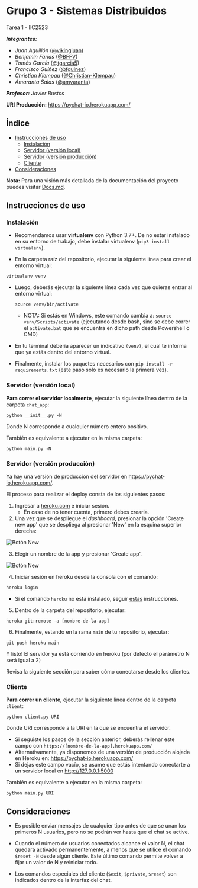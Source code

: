 # Grupo 3 - Sistemas Distribuidos
Tarea 1 - IIC2523

***Integrantes:***
- *Juan Aguillón* ([@vikingjuan](https://github.com/vikingjuan))
- *Benjamín Farías* ([@BFFV](https://github.com/BFFV))
- *Tomás García* ([@tgarcia5](https://github.com/tgarcia5))
- *Francisco Guíñez* ([@fguinez](https://github.com/fguinez))
- *Christian Klempau* ([@Christian-Klempau](https://github.com/Christian-Klempau))
- *Amaranta Salas* ([@amyaranta](https://github.com/amyaranta))

***Profesor:** Javier Bustos*

**URI Producción:** https://pychat-io.herokuapp.com/

## Índice

- [Instrucciones de uso](https://github.com/BFFV/DistributedSystemsP1/blob/main/README.md#instrucciones-de-uso)
  - [Instalación](https://github.com/BFFV/DistributedSystemsP1/blob/main/README.md#instalaci%C3%B3n)
  - [Servidor (versión local)](https://github.com/BFFV/DistributedSystemsP1/blob/main/README.md#servidor-versi%C3%B3n-local)
  - [Servidor (versión producción)](https://github.com/BFFV/DistributedSystemsP1/blob/main/README.md#servidor-versi%C3%B3n-producci%C3%B3n)
  - [Cliente](https://github.com/BFFV/DistributedSystemsP1/blob/main/README.md#cliente)
- [Consideraciones](https://github.com/BFFV/DistributedSystemsP1/blob/main/README.md#cliente)

**Nota:** Para una visión más detallada de la documentación del proyecto puedes visitar [Docs.md](https://github.com/BFFV/DistributedSystemsP1/blob/main/Docs.md).

## Instrucciones de uso
### Instalación

- Recomendamos usar **virtualenv** con Python 3.7+. De no estar instalado en su entorno de trabajo, debe instalar virtualenv (`pip3 install virtualenv`).

- En la carpeta raíz del repositorio, ejecutar la siguiente línea para crear el entorno virtual:

```
virtualenv venv
```

- Luego, deberás ejecutar la siguiente línea cada vez que quieras entrar al entorno virtual:

  ```
  source venv/bin/activate
  ```
  * NOTA: Si estás en Windows, este comando cambia a: ``source venv/Scripts/activate`` (ejecutando desde bash, sino se debe correr el ``activate.bat`` que se encuentra en dicho path desde Powershell o CMD)
- En tu terminal debería aparecer un indicativo `(venv)`, el cual te informa que ya estás dentro del entorno virtual.

- Finalmente, instalar los paquetes necesarios con `pip install -r requirements.txt` (este paso solo es necesario la primera vez).

### Servidor (versión local)

**Para correr el servidor localmente**, ejecutar la siguiente línea dentro de la carpeta `chat_app`:

```
python __init__.py -N
```

Donde N corresponde a cualquier número entero positivo.

También es equivalente a ejecutar en la misma carpeta:

```
python main.py -N
```


### Servidor (versión producción)

Ya hay una versión de producción del servidor en https://pychat-io.herokuapp.com/.

El proceso para realizar el deploy consta de los siguientes pasos:

1. Ingresar a [heroku.com](https://www.heroku.com/) e iniciar sesión.
    - En caso de no tener cuenta, primero debes crearla.
2. Una vez que se despliegue el _dashboard_, presionar la opción 'Create new app' que se despliega al presionar 'New' en la esquina superior derecha:

![Botón New](https://imgur.com/j7LuSUY.png)

3. Elegir un nombre de la app y presionar 'Create app'.

![Botón New](https://imgur.com/Jrn5cW5.png)

4. Iniciar sesión en heroku desde la consola con el comando:

```
heroku login
```
   - Si el comando `heroku` no está instalado, seguir [estas](https://devcenter.heroku.com/articles/heroku-cli) instrucciones.
 
5. Dentro de la carpeta del repositorio, ejecutar:
```
heroku git:remote -a [nombre-de-la-app]
```

6. Finalmente, estando en la rama ``main`` de tu repositorio, ejecutar:
```
git push heroku main
```

Y listo! El servidor ya está corriendo en heroku (por defecto el parámetro N será igual a 2)

Revisa la siguiente sección para saber cómo conectarse desde los clientes.

### Cliente

**Para correr un cliente**, ejecutar la siguiente línea dentro de la carpeta `client`:

```
python client.py URI
```

Donde URI corresponde a la URI en la que se encuentra el servidor.
- Si seguiste los pasos de la sección anterior, deberás rellenar este campo con `https://[nombre-de-la-app].herokuapp.com/`
- Alternativamente, ya disponemos de una versión de producción alojada en Heroku en: https://pychat-io.herokuapp.com/
- Si dejas este campo vacío, se asume que estás intentando conectarte a un servidor local en http://127.0.0.1:5000

También es equivalente a ejecutar en la misma carpeta:

```
python main.py URI
```

## Consideraciones

- Es posible enviar mensajes de cualquier tipo antes de que se unan los primeros N usuarios,
 pero no se podrán ver hasta que el chat se active.

- Cuando el número de usuarios conectados alcance el valor N, el chat quedará activado permanentemente,
a menos que se utilice el comando `$reset -N` desde algún cliente. Este último comando permite volver a fijar un valor de N y reiniciar todo.

- Los comandos especiales del cliente (`$exit`, `$private`, `$reset`) son indicados dentro de la interfaz del chat.

<!--  ## Instalación (old 🚨)

❗️❗️❗️ _Esta sección de instalación es antigua, debe ser borrada antes de la entrega final ❗️❗️❗️_

Recomendamos usar virtualenv con Python 3.7+

- Instalar paquetes necesarios con `pip install -r requirements.txt`.

- Correr para que flask reconozca app: `export FLASK_APP=chat_app`.

- Cambiar entre dev y production: `export FLASK_ENV=development/production`.

- Activar o desactivar el debug mode: `export FLASK_DEBUG=True/False`.

- Para crear un repositorio de migraciones usar `flask db init`

- Para generar una migración usar `flask db migrate`

- Para aplicar migraciones usar `flask db upgrade`

- Cada vez que se cambia el modelo de la base de datos correr comandos 
`migrate` y `upgrade`.

- Para sincronizar bd en otro sistema, refrescar carpeta de migraciones
desde la fuente y correr el comando `upgrade`

- Para ver todos los comandos correr `flask db --help`. Para ayuda también puede 
revisar [aquí](https://flask-migrate.readthedocs.io/en/latest/)

-->
